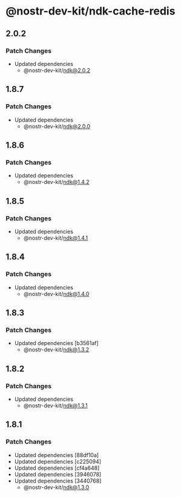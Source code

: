 # @nostr-dev-kit/ndk-cache-redis

## 2.0.2

### Patch Changes

-   Updated dependencies
    -   @nostr-dev-kit/ndk@2.0.2

## 1.8.7

### Patch Changes

-   Updated dependencies
    -   @nostr-dev-kit/ndk@2.0.0

## 1.8.6

### Patch Changes

-   Updated dependencies
    -   @nostr-dev-kit/ndk@1.4.2

## 1.8.5

### Patch Changes

-   Updated dependencies
    -   @nostr-dev-kit/ndk@1.4.1

## 1.8.4

### Patch Changes

-   Updated dependencies
    -   @nostr-dev-kit/ndk@1.4.0

## 1.8.3

### Patch Changes

-   Updated dependencies [b3561af]
    -   @nostr-dev-kit/ndk@1.3.2

## 1.8.2

### Patch Changes

-   Updated dependencies
    -   @nostr-dev-kit/ndk@1.3.1

## 1.8.1

### Patch Changes

-   Updated dependencies [88df10a]
-   Updated dependencies [c225094]
-   Updated dependencies [cf4a648]
-   Updated dependencies [3946078]
-   Updated dependencies [3440768]
    -   @nostr-dev-kit/ndk@1.3.0
